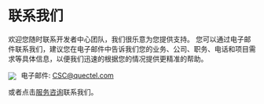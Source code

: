 # 联系我们
欢迎您随时联系开发者中心团队，我们很乐意为您提供支持。 您可以通过电子邮件联系我们，建议您在电子邮件中告诉我们您的业务、公司、职务、电话和项目需求等具体信息，以便我们迅速的根据您的情况提供更精准的帮助。


<img style="vertical-align: middle; margin-right:10px;" src="/zh/contactUs/image303.png" />电子邮件: [CSC@quectel.com](mailto:CSC@quectel.com)


或者点击<a href="https://aiot.quectel.com/consult?language=zh" target="_blank">服务咨询</a>联系我们。